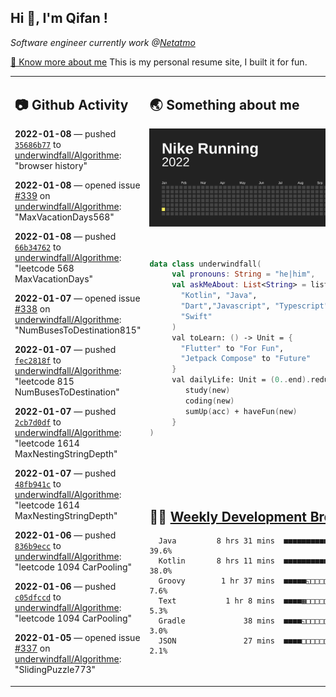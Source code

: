 <h2> Hi 👋, I'm Qifan ! </h2>
<p><em>Software engineer currently work @<a href="https://www.netatmo.com">Netatmo</a>
</em></p><p><a href="https://qifanyang.com/resume" target="_blank"> 🔭 Know more about me</a> This is my personal resume site, I built it for fun.</p>
<table><tr><td valign="top" rowspan="2">

 ## 📷 Github Activity
 <!-- githubActivity starts -->
  **2022-01-08** — pushed [`35686b77`](https://github.com/underwindfall/Algorithme/commit/35686b772a189c9492685a861b32524acaddfc28) to [underwindfall/Algorithme](https://api.github.com/repos/underwindfall/Algorithme): "browser history"

  **2022-01-08** — opened issue [#339](https://api.github.com/repos/underwindfall/Algorithme/issues/339) on [underwindfall/Algorithme](https://api.github.com/repos/underwindfall/Algorithme): "MaxVacationDays568"

  **2022-01-08** — pushed [`66b34762`](https://github.com/underwindfall/Algorithme/commit/66b3476225bf0cb3eb9a4e1205131dfffcdf75c5) to [underwindfall/Algorithme](https://api.github.com/repos/underwindfall/Algorithme): "leetcode 568 MaxVacationDays"

  **2022-01-07** — opened issue [#338](https://api.github.com/repos/underwindfall/Algorithme/issues/338) on [underwindfall/Algorithme](https://api.github.com/repos/underwindfall/Algorithme): "NumBusesToDestination815"

  **2022-01-07** — pushed [`fec2818f`](https://github.com/underwindfall/Algorithme/commit/fec2818f75c55c8bd5f4cd52dd38d7eaed29ca91) to [underwindfall/Algorithme](https://api.github.com/repos/underwindfall/Algorithme): "leetcode 815 NumBusesToDestination"

  **2022-01-07** — pushed [`2cb7d0df`](https://github.com/underwindfall/Algorithme/commit/2cb7d0dfebd1df9aac0a53634fdc2138330fa57d) to [underwindfall/Algorithme](https://api.github.com/repos/underwindfall/Algorithme): "leetcode 1614 MaxNestingStringDepth"

  **2022-01-07** — pushed [`48fb941c`](https://github.com/underwindfall/Algorithme/commit/48fb941c4e7d5d53b90a744b6d49d2c3df344f9b) to [underwindfall/Algorithme](https://api.github.com/repos/underwindfall/Algorithme): "leetcode 1614 MaxNestingStringDepth"

  **2022-01-06** — pushed [`836b9ecc`](https://github.com/underwindfall/Algorithme/commit/836b9ecc48f730a26eb75c78babba018f3052016) to [underwindfall/Algorithme](https://api.github.com/repos/underwindfall/Algorithme): "leetcode 1094 CarPooling"

  **2022-01-06** — pushed [`c05dfccd`](https://github.com/underwindfall/Algorithme/commit/c05dfccd68b26ce9805c1fb1d3c361f82f0b125a) to [underwindfall/Algorithme](https://api.github.com/repos/underwindfall/Algorithme): "leetcode 1094 CarPooling"

  **2022-01-05** — opened issue [#337](https://api.github.com/repos/underwindfall/Algorithme/issues/337) on [underwindfall/Algorithme](https://api.github.com/repos/underwindfall/Algorithme): "SlidingPuzzle773"
 <!-- githubActivity ends -->
 </td><td valign="top">

 ## 🌏 Something about me
 <!-- profile starts -->
 <a href="https://github.com/underwindfall" width="100%">
   <img src="https://github.com/underwindfall/GitHubPoster/blob/main/examples/nike.svg"/>
 </a>
 <br/>
 <br/>
 <br/>

 ```kotlin
 data class underwindfall(
      val pronouns: String = "he|him",
      val askMeAbout: List<String> = listOf(
        "Kotlin", "Java",
        "Dart","Javascript", "Typescript",
        "Swift"
      )
      val toLearn: () -> Unit = {
        "Flutter" to "For Fun",
        "Jetpack Compose" to "Future"
      }
      val dailyLife: Unit = (0..end).reduce { acc, new ->
         study(new)
         coding(new)
         sumUp(acc) + haveFun(new)
      }
 )
 ```
 <!-- profile ends -->
 </td></tr><tr><td valign="top">

 ## 🏊‍♂️ <a href="https://gist.github.com/underwindfall/377ee88ba1fabd1e93516e48ca9c61eb" target="_blank">Weekly Development Breakdown</a>
  <!-- codeTime starts -->
  ```text
    Java         8 hrs 31 mins  ■■■■■■■■■■■■■□□□□□□□□□□□  39.6%
    Kotlin       8 hrs 11 mins  ■■■■■■■■■■■■▥□□□□□□□□□□□  38.0%
    Groovy        1 hr 37 mins  ■■■■■◱□□□□□□□□□□□□□□□□□□   7.6%
    Text           1 hr 8 mins  ■■■■▦□□□□□□□□□□□□□□□□□□□   5.3%
    Gradle             38 mins  ■■■■◱□□□□□□□□□□□□□□□□□□□   3.0%
    JSON               27 mins  ■■■■□□□□□□□□□□□□□□□□□□□□   2.1%
  ```
  <!-- codeTime starts -->
  </td></tr></table>